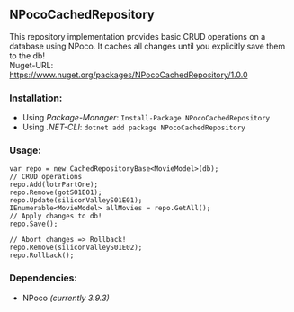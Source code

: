 ## NPocoCachedRepository
This repository implementation provides basic CRUD operations on a database using NPoco. 
It caches all changes until you explicitly save them to the db!  
Nuget-URL: https://www.nuget.org/packages/NPocoCachedRepository/1.0.0

### Installation:  
* Using *Package-Manager*: `Install-Package NPocoCachedRepository`
* Using *.NET-CLI*: `dotnet add package NPocoCachedRepository`  

### Usage:  
```
var repo = new CachedRepositoryBase<MovieModel>(db);
// CRUD operations
repo.Add(lotrPartOne);
repo.Remove(gotS01E01);
repo.Update(siliconValleyS01E01);
IEnumerable<MovieModel> allMovies = repo.GetAll();
// Apply changes to db!
repo.Save();

// Abort changes => Rollback!
repo.Remove(siliconValleyS01E02);
repo.Rollback();
```

### Dependencies:
* NPoco *(currently 3.9.3)*
